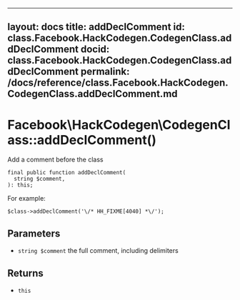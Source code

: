 
***

layout: docs
title: addDeclComment
id: class.Facebook.HackCodegen.CodegenClass.addDeclComment
docid: class.Facebook.HackCodegen.CodegenClass.addDeclComment
permalink: /docs/reference/class.Facebook.HackCodegen.CodegenClass.addDeclComment.md
---







# Facebook\\HackCodegen\\CodegenClass::addDeclComment()




Add a comment before the class




``` Hack
final public function addDeclComment(
  string $comment,
): this;
```




For example:




```
$class->addDeclComment('\/* HH_FIXME[4040] *\/');
```




## Parameters




+ ` string $comment ` the full comment, including delimiters




## Returns




* ` this `
